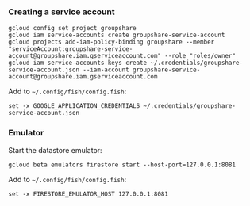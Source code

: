 ### Creating a service account

```
gcloud config set project groupshare
gcloud iam service-accounts create groupshare-service-account
gcloud projects add-iam-policy-binding groupshare --member "serviceAccount:groupshare-service-account@groupshare.iam.gserviceaccount.com" --role "roles/owner"
gcloud iam service-accounts keys create ~/.credentials/groupshare-service-account.json --iam-account groupshare-service-account@groupshare.iam.gserviceaccount.com
```

Add to `~/.config/fish/config.fish`:
```
set -x GOOGLE_APPLICATION_CREDENTIALS ~/.credentials/groupshare-service-account.json
```

### Emulator

Start the datastore emulator:
```
gcloud beta emulators firestore start --host-port=127.0.0.1:8081
```

Add to `~/.config/fish/config.fish`:
```
set -x FIRESTORE_EMULATOR_HOST 127.0.0.1:8081
```